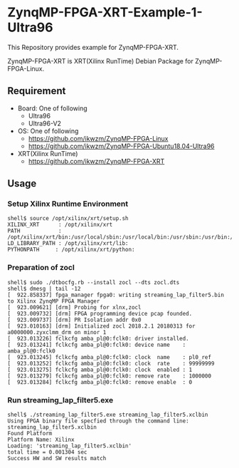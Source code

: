 ZynqMP-FPGA-XRT-Example-1-Ultra96
=======================================================================

This Repository provides example for ZynqMP-FPGA-XRT.

ZynqMP-FPGA-XRT is XRT(Xilinx RunTime) Debian Package for ZynqMP-FPGA-Linux.

## Requirement

  * Board: One of following
    - Ultra96
    - Ultra96-V2
  * OS: One of following
    - https://github.com/ikwzm/ZynqMP-FPGA-Linux
    - https://github.com/ikwzm/ZynqMP-FPGA-Ubuntu18.04-Ultra96
  * XRT(Xilinx RunTime) 
    - https://github.com/ikwzm/ZynqMP-FPGA-XRT

## Usage

### Setup Xilinx Runtime Environment

```console
shell$ source /opt/xilinx/xrt/setup.sh
XILINX_XRT      : /opt/xilinx/xrt
PATH            : /opt/xilinx/xrt/bin:/usr/local/sbin:/usr/local/bin:/usr/sbin:/usr/bin:/sbin:/bin:/usr/games:/usr/local/games
LD_LIBRARY_PATH : /opt/xilinx/xrt/lib:
PYTHONPATH     : /opt/xilinx/xrt/python:
```

### Preparation of zocl

```console
shell$ sudo ./dtbocfg.rb --install zocl --dts zocl.dts
shell$ dmesg | tail -12
[  922.858337] fpga_manager fpga0: writing streaming_lap_filter5.bin to Xilinx ZynqMP FPGA Manager
[  923.009621] [drm] Probing for xlnx,zocl
[  923.009732] [drm] FPGA programming device pcap founded.
[  923.009737] [drm] PR Isolation addr 0x0
[  923.010163] [drm] Initialized zocl 2018.2.1 20180313 for a0000000.zyxclmm_drm on minor 1
[  923.013226] fclkcfg amba_pl@0:fclk0: driver installed.
[  923.013241] fclkcfg amba_pl@0:fclk0: device name    : amba_pl@0:fclk0
[  923.013245] fclkcfg amba_pl@0:fclk0: clock  name    : pl0_ref
[  923.013252] fclkcfg amba_pl@0:fclk0: clock  rate    : 99999999
[  923.013275] fclkcfg amba_pl@0:fclk0: clock  enabled : 1
[  923.013279] fclkcfg amba_pl@0:fclk0: remove rate    : 1000000
[  923.013284] fclkcfg amba_pl@0:fclk0: remove enable  : 0
```

### Run streaming_lap_filter5.exe

```console
shell$ ./streaming_lap_filter5.exe streaming_lap_filter5.xclbin
Using FPGA binary file specfied through the command line: streaming_lap_filter5.xclbin
Found Platform
Platform Name: Xilinx
Loading: 'streaming_lap_filter5.xclbin'
total time = 0.001304 sec
Success HW and SW results match
```

